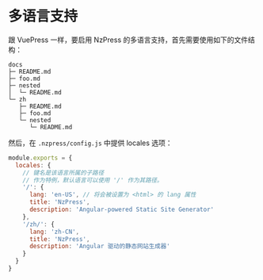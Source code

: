 # 多语言支持

跟 VuePress 一样，要启用 NzPress 的多语言支持，首先需要使用如下的文件结构：

```tree
docs
├─ README.md
├─ foo.md
├─ nested
│  └─ README.md
└─ zh
   ├─ README.md
   ├─ foo.md
   └─ nested
      └─ README.md
```

然后，在 `.nzpress/config.js` 中提供 locales 选项：

```js
module.exports = {
  locales: {
    // 键名是该语言所属的子路径
    // 作为特例，默认语言可以使用 '/' 作为其路径。
    '/': {
      lang: 'en-US', // 将会被设置为 <html> 的 lang 属性
      title: 'NzPress',
      description: 'Angular-powered Static Site Generator'
    },
    '/zh/': {
      lang: 'zh-CN',
      title: 'NzPress',
      description: 'Angular 驱动的静态网站生成器'
    }
  }
}
```